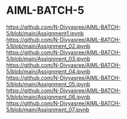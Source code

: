 # AIML-BATCH-5
https://github.com/N-Divyasree/AIML-BATCH-5/blob/main/Assignment1.ipynb <br/>
https://github.com/N-Divyasree/AIML-BATCH-5/blob/main/Assignment_02.ipynb <br/>
https://github.com/N-Divyasree/AIML-BATCH-5/blob/main/Assignment_03.ipynb </br>
https://github.com/N-Divyasree/AIML-BATCH-5/blob/main/Assignment_04.ipynb <br/>
https://github.com/N-Divyasree/AIML-BATCH-5/blob/main/Assignment_05.ipynb </br>
https://github.com/N-Divyasree/AIML-BATCH-5/blob/main/Assignment_06.ipynb </br>
https://github.com/N-Divyasree/AIML-BATCH-5/blob/main/Assignment_07.ipynb </br>
